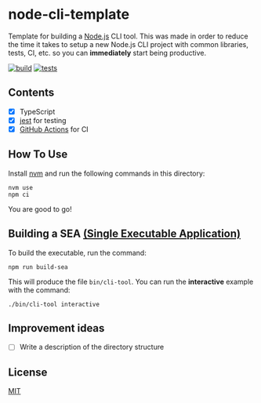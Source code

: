 # node-cli-template

Template for building a [Node.js](https://nodejs.org/en) CLI tool. This was made in order to reduce the time it takes to setup a new Node.js CLI project with common libraries, tests, CI, etc. so you can **immediately** start being productive.

[![build](https://github.com/1uss1/node-cli-template/actions/workflows/build.yml/badge.svg)](https://github.com/1uss1/node-cli-template/actions/workflows/build.yml)
[![tests](https://github.com/1uss1/node-cli-template/actions/workflows/test.yml/badge.svg)](https://github.com/1uss1/node-cli-template/actions/workflows/test.yml)

## Contents

- [x] TypeScript
- [x] [jest](https://github.com/jestjs/jest) for testing
- [x] [GitHub Actions](https://docs.github.com/en/actions) for CI

## How To Use

Install [nvm](https://github.com/nvm-sh/nvm) and run the following commands in this directory:

```
nvm use
npm ci
```

You are good to go!

## Building a SEA [(Single Executable Application)](https://nodejs.org/api/single-executable-applications.html)

To build the executable, run the command:

```
npm run build-sea
```

This will produce the file `bin/cli-tool`. You can run the **interactive** example with the command:

```
./bin/cli-tool interactive
```

## Improvement ideas

- [ ] Write a description of the directory structure

## License

[MIT](./LICENSE)
